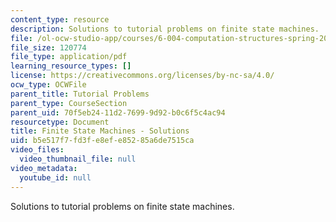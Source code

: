 ```yaml
---
content_type: resource
description: Solutions to tutorial problems on finite state machines.
file: /ol-ocw-studio-app/courses/6-004-computation-structures-spring-2009/b5e517f7fd3fe8efe85285a6de7515ca_MIT6_004s09_tutor07_sol.pdf
file_size: 120774
file_type: application/pdf
learning_resource_types: []
license: https://creativecommons.org/licenses/by-nc-sa/4.0/
ocw_type: OCWFile
parent_title: Tutorial Problems
parent_type: CourseSection
parent_uid: 70f5eb24-11d2-7699-9d92-b0c6f5c4ac94
resourcetype: Document
title: Finite State Machines - Solutions
uid: b5e517f7-fd3f-e8ef-e852-85a6de7515ca
video_files:
  video_thumbnail_file: null
video_metadata:
  youtube_id: null
---
```

Solutions to tutorial problems on finite state machines.